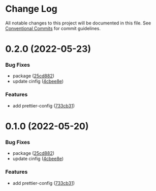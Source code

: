 # Change Log

All notable changes to this project will be documented in this file.
See [Conventional Commits](https://conventionalcommits.org) for commit guidelines.

# 0.2.0 (2022-05-23)


### Bug Fixes

* package ([25cd882](https://github.com/lginsane/lg/commit/25cd8825ad169fac7534431db0880bc821a0cd99))
* update cinfig ([4cbee8e](https://github.com/lginsane/lg/commit/4cbee8e9a46307df5d6e747c3e918e4c00bc27b8))


### Features

* add prettier-config ([733cb31](https://github.com/lginsane/lg/commit/733cb31f833f9c2ba0506186deca939810b2d9c4))





# 0.1.0 (2022-05-20)


### Bug Fixes

* package ([25cd882](https://github.com/lginsane/lg/commit/25cd8825ad169fac7534431db0880bc821a0cd99))
* update cinfig ([4cbee8e](https://github.com/lginsane/lg/commit/4cbee8e9a46307df5d6e747c3e918e4c00bc27b8))


### Features

* add prettier-config ([733cb31](https://github.com/lginsane/lg/commit/733cb31f833f9c2ba0506186deca939810b2d9c4))
